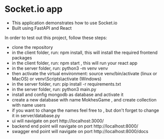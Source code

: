 # Socket.io app

- This application demonstrates how to use Socket.io
- Built using FastAPI and React


In order to test out this project, follow these steps:

-   clone the repository
-   in the client folder, run: npm install, this will install the required frontend packages
-   in the client folder, run: npm start , this will run your react app
-   in the server folder, run: python3 -m venv venv
-   then activate the virtual environment: source venv/bin/activate (linux or MacOS) or venv\Scripts\activate (Windows)
-   in the server folder, run: pip install -r requirements.txt
-   in the server folder, run: python3 main.py
-   install and config mongodb as database and activate it
-   create a new database with name MokhesGame , and create collection with name users
-   if you want to change the names feel free to , but don't forget to change it in server/database.py
-   ui will navigate on port http://localhost:3000/
-   backend end point will navigate on port http://localhost:8000/
-   swagger end point will navigate on port http://localhost:8000/docs
